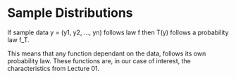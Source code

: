 # Sample Distributions

If sample data y = (y1, y2, ..., yn) follows law f then T(y) follows a probability law f_T.

This means that any function dependant on the data, follows its own probability law. These functions are, in our case of interest, the characteristics from Lecture 01. 